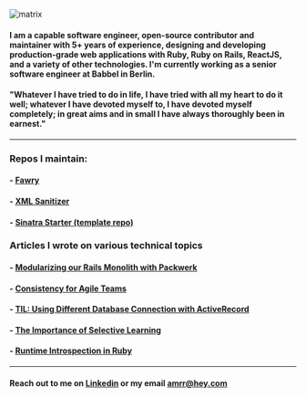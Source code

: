 ![matrix](https://media.giphy.com/media/zhJR6HbK4fthC/giphy.gif)

#### I am a capable software engineer, open-source contributor and maintainer with 5+ years of experience, designing and developing production-grade web applications with Ruby, Ruby on Rails, ReactJS, and a variety of other technologies. I'm currently working as a senior software engineer at Babbel in Berlin. 

#### "Whatever I have tried to do in life, I have tried with all my heart to do it well; whatever I have devoted myself to, I have devoted myself completely; in great aims and in small I have always thoroughly been in earnest."

<hr>

### Repos I maintain:
#### - [Fawry](https://github.com/fawry-api/fawry)
#### - [XML Sanitizer](https://github.com/amrrbakry/xml_sanitizer)
#### - [Sinatra Starter (template repo)](https://github.com/amrrbakry/sinatra_starter)

### Articles I wrote on various technical topics
#### - [Modularizing our Rails Monolith with Packwerk](https://www.babbel.com/en/magazine/modularizing-our-rails-monolith-with-packwerk)
#### - [Consistency for Agile Teams](https://github.com/amrrbakry/my-articles/blob/master/consistency_for_agile_teams.md)
#### - [TIL: Using Different Database Connection with ActiveRecord](https://github.com/amrrbakry/my-articles/blob/master/til_using_different_database_connection_with_activerecord_transactions.md)
#### - [The Importance of Selective Learning](https://github.com/amrrbakry/my-articles/blob/master/the_importance_of_selective_learning.md)
#### - [Runtime Introspection in Ruby](https://github.com/amrrbakry/my-articles/blob/master/runtime_introspection_in_ruby.md)

<hr>

#### Reach out to me on [Linkedin](https://linkedin.com/in/amrrbakry) or my email amrr@hey.com
